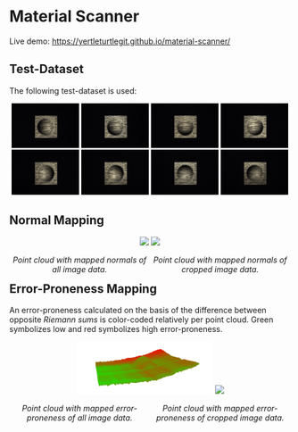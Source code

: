 # Material Scanner

Live demo: https://yertleturtlegit.github.io/material-scanner/

## Test-Dataset

The following test-dataset is used:

<div align="center">
    <img src="./test_dataset/object1/object1_000_036.jpg" width="24%">
    <img src="./test_dataset/object1/object1_045_036.jpg" width="24%">
    <img src="./test_dataset/object1/object1_090_036.jpg" width="24%">
    <img src="./test_dataset/object1/object1_135_036.jpg" width="24%">
    <img src="./test_dataset/object1/object1_180_036.jpg" width="24%">
    <img src="./test_dataset/object1/object1_225_036.jpg" width="24%">
    <img src="./test_dataset/object1/object1_270_036.jpg" width="24%">
    <img src="./test_dataset/object1/object1_315_036.jpg" width="24%">
</div>

## Normal Mapping

<div align="center">
    <img src="./doc_images/normal-map.gif" width="49%">
    <img src="./doc_images/normal-map_cropped.gif" width="49%">
    </br>
    <p style="float: left; width: 50%; font-style: italic">Point cloud with mapped normals of all image data.</p>
    <p style="float: left; width: 50%; font-style: italic">Point cloud with mapped normals of cropped image data.</p>
</div>

## Error-Proneness Mapping

An error-proneness calculated on the basis of the difference
between opposite _Riemann sums_ is color-coded relatively
per point cloud. Green symbolizes low and red symbolizes
high error-proneness.

<div align="center">
    <img src="./doc_images/error-proneness.gif" width="49%">
    <img src="./doc_images/error-proneness_cropped.gif" width="49%">
    </br>
    <p style="float: left; width: 50%; font-style: italic">Point cloud with mapped error-proneness of all image data.</p>
    <p style="float: left; width: 50%; font-style: italic">Point cloud with mapped error-proneness of cropped image data.</p>
</div>
